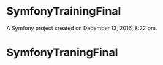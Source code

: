 SymfonyTrainingFinal
====================

A Symfony project created on December 13, 2016, 8:22 pm.
# SymfonyTraningFinal
